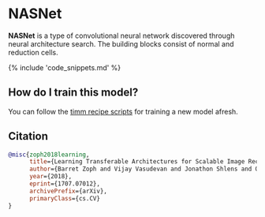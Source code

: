 # NASNet

**NASNet** is a type of convolutional neural network discovered through neural architecture search. The building blocks consist of normal and reduction cells.

{% include 'code_snippets.md' %}

## How do I train this model?

You can follow the [timm recipe scripts](https://rwightman.github.io/pytorch-image-models/scripts/) for training a new model afresh.

## Citation

```BibTeX
@misc{zoph2018learning,
      title={Learning Transferable Architectures for Scalable Image Recognition}, 
      author={Barret Zoph and Vijay Vasudevan and Jonathon Shlens and Quoc V. Le},
      year={2018},
      eprint={1707.07012},
      archivePrefix={arXiv},
      primaryClass={cs.CV}
}
```

<!--
Type: model-index
Collections:
- Name: NASNet
  Paper:
    Title: Learning Transferable Architectures for Scalable Image Recognition
    URL: https://paperswithcode.com/paper/learning-transferable-architectures-for
Models:
- Name: nasnetalarge
  In Collection: NASNet
  Metadata:
    FLOPs: 30242402862
    Parameters: 88750000
    File Size: 356056626
    Architecture:
    - Average Pooling
    - Batch Normalization
    - Convolution
    - Depthwise Separable Convolution
    - Dropout
    - ReLU
    Tasks:
    - Image Classification
    Training Techniques:
    - Label Smoothing
    - RMSProp
    - Weight Decay
    Training Data:
    - ImageNet
    Training Resources: 50x Tesla K40 GPUs
    ID: nasnetalarge
    Dropout: 0.5
    Crop Pct: '0.911'
    Momentum: 0.9
    Image Size: '331'
    Interpolation: bicubic
    Label Smoothing: 0.1
    RMSProp $\epsilon$: 1.0
  Code: https://github.com/rwightman/pytorch-image-models/blob/d8e69206be253892b2956341fea09fdebfaae4e3/timm/models/nasnet.py#L562
  Weights: http://data.lip6.fr/cadene/pretrainedmodels/nasnetalarge-a1897284.pth
  Results:
  - Task: Image Classification
    Dataset: ImageNet
    Metrics:
      Top 1 Accuracy: 82.63%
      Top 5 Accuracy: 96.05%
-->

